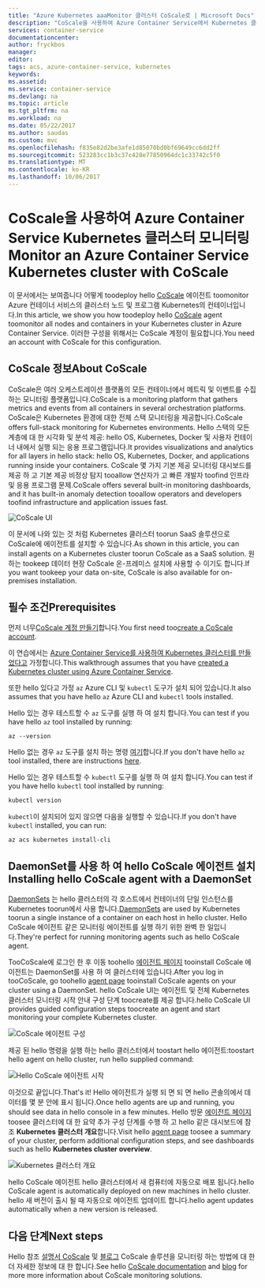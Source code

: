 ```yaml
---
title: "Azure Kubernetes aaaMonitor 클러스터 CoScale로 | Microsoft Docs"
description: "CoScale을 사용하여 Azure Container Service에서 Kubernetes 클러스터 모니터링"
services: container-service
documentationcenter: 
author: fryckbos
manager: 
editor: 
tags: acs, azure-container-service, kubernetes
keywords: 
ms.assetid: 
ms.service: container-service
ms.devlang: na
ms.topic: article
ms.tgt_pltfrm: na
ms.workload: na
ms.date: 05/22/2017
ms.author: saudas
ms.custom: mvc
ms.openlocfilehash: f835e82d2be3afe1d85070bd0bf69649cc6dd2ff
ms.sourcegitcommit: 523283cc1b3c37c428e77850964dc1c33742c5f0
ms.translationtype: MT
ms.contentlocale: ko-KR
ms.lasthandoff: 10/06/2017
---
```

# <a name="monitor-an-azure-container-service-kubernetes-cluster-with-coscale"></a><span data-ttu-id="c3299-103">CoScale을 사용하여 Azure Container Service Kubernetes 클러스터 모니터링</span><span class="sxs-lookup"><span data-stu-id="c3299-103">Monitor an Azure Container Service Kubernetes cluster with CoScale</span></span>

<span data-ttu-id="c3299-104">이 문서에서는 보여줍니다 어떻게 toodeploy hello [CoScale](https://www.coscale.com/) 에이전트 toomonitor Azure 컨테이너 서비스의 클러스터 노드 및 프로그램 Kubernetes의 컨테이너입니다.</span><span class="sxs-lookup"><span data-stu-id="c3299-104">In this article, we show you how toodeploy hello [CoScale](https://www.coscale.com/) agent toomonitor all nodes and containers in your Kubernetes cluster in Azure Container Service.</span></span> <span data-ttu-id="c3299-105">이러한 구성을 위해서는 CoScale 계정이 필요합니다.</span><span class="sxs-lookup"><span data-stu-id="c3299-105">You need an account with CoScale for this configuration.</span></span> 


## <a name="about-coscale"></a><span data-ttu-id="c3299-106">CoScale 정보</span><span class="sxs-lookup"><span data-stu-id="c3299-106">About CoScale</span></span> 

<span data-ttu-id="c3299-107">CoScale은 여러 오케스트레이션 플랫폼의 모든 컨테이너에서 메트릭 및 이벤트를 수집하는 모니터링 플랫폼입니다.</span><span class="sxs-lookup"><span data-stu-id="c3299-107">CoScale is a monitoring platform that gathers metrics and events from all containers in several orchestration platforms.</span></span> <span data-ttu-id="c3299-108">CoScale은 Kubernetes 환경에 대한 전체 스택 모니터링을 제공합니다.</span><span class="sxs-lookup"><span data-stu-id="c3299-108">CoScale offers full-stack monitoring for Kubernetes environments.</span></span> <span data-ttu-id="c3299-109">Hello 스택의 모든 계층에 대 한 시각화 및 분석 제공: hello OS, Kubernetes, Docker 및 사용자 컨테이너 내에서 실행 되는 응용 프로그램입니다.</span><span class="sxs-lookup"><span data-stu-id="c3299-109">It provides visualizations and analytics for all layers in hello stack: hello OS, Kubernetes, Docker, and applications running inside your containers.</span></span> <span data-ttu-id="c3299-110">CoScale 몇 가지 기본 제공 모니터링 대시보드를 제공 하 고 기본 제공 비정상 탐지 tooallow 연산자가 고 빠른 개발자 toofind 인프라 및 응용 프로그램 문제.</span><span class="sxs-lookup"><span data-stu-id="c3299-110">CoScale offers several built-in monitoring dashboards, and it has built-in anomaly detection tooallow operators and developers toofind infrastructure and application issues fast.</span></span>

![CoScale UI](./media/container-service-kubernetes-coscale/coscale.png)

<span data-ttu-id="c3299-112">이 문서에 나와 있는 것 처럼 Kubernetes 클러스터 toorun SaaS 솔루션으로 CoScale에 에이전트를 설치할 수 있습니다.</span><span class="sxs-lookup"><span data-stu-id="c3299-112">As shown in this article, you can install agents on a Kubernetes cluster toorun CoScale as a SaaS solution.</span></span> <span data-ttu-id="c3299-113">원하는 tookeep 데이터 현장 CoScale 온-프레미스 설치에 사용할 수 이기도 합니다.</span><span class="sxs-lookup"><span data-stu-id="c3299-113">If you want tookeep your data on-site, CoScale is also available for on-premises installation.</span></span>


## <a name="prerequisites"></a><span data-ttu-id="c3299-114">필수 조건</span><span class="sxs-lookup"><span data-stu-id="c3299-114">Prerequisites</span></span>

<span data-ttu-id="c3299-115">먼저 너무[CoScale 계정 만들기](https://www.coscale.com/free-trial)합니다.</span><span class="sxs-lookup"><span data-stu-id="c3299-115">You first need too[create a CoScale account](https://www.coscale.com/free-trial).</span></span>

<span data-ttu-id="c3299-116">이 연습에서는 [Azure Container Service를 사용하여 Kubernetes 클러스터를 만들었다고](container-service-kubernetes-walkthrough.md) 가정합니다.</span><span class="sxs-lookup"><span data-stu-id="c3299-116">This walkthrough assumes that you have [created a Kubernetes cluster using Azure Container Service](container-service-kubernetes-walkthrough.md).</span></span>

<span data-ttu-id="c3299-117">또한 hello 있다고 가정 `az` Azure CLI 및 `kubectl` 도구가 설치 되어 있습니다.</span><span class="sxs-lookup"><span data-stu-id="c3299-117">It also assumes that you have hello `az` Azure CLI and `kubectl` tools installed.</span></span>

<span data-ttu-id="c3299-118">Hello 있는 경우 테스트할 수 `az` 도구를 실행 하 여 설치 합니다.</span><span class="sxs-lookup"><span data-stu-id="c3299-118">You can test if you have hello `az` tool installed by running:</span></span>

```azurecli
az --version
```

<span data-ttu-id="c3299-119">Hello 없는 경우 `az` 도구를 설치 하는 명령 [여기](/cli/azure/install-azure-cli)합니다.</span><span class="sxs-lookup"><span data-stu-id="c3299-119">If you don't have hello `az` tool installed, there are instructions [here](/cli/azure/install-azure-cli).</span></span>

<span data-ttu-id="c3299-120">Hello 있는 경우 테스트할 수 `kubectl` 도구를 실행 하 여 설치 합니다.</span><span class="sxs-lookup"><span data-stu-id="c3299-120">You can test if you have hello `kubectl` tool installed by running:</span></span>

```bash
kubectl version
```

<span data-ttu-id="c3299-121">`kubectl`이 설치되어 있지 않으면 다음을 실행할 수 있습니다.</span><span class="sxs-lookup"><span data-stu-id="c3299-121">If you don't have `kubectl` installed, you can run:</span></span>

```azurecli
az acs kubernetes install-cli
```

## <a name="installing-hello-coscale-agent-with-a-daemonset"></a><span data-ttu-id="c3299-122">DaemonSet를 사용 하 여 hello CoScale 에이전트 설치</span><span class="sxs-lookup"><span data-stu-id="c3299-122">Installing hello CoScale agent with a DaemonSet</span></span>
<span data-ttu-id="c3299-123">[DaemonSets](https://kubernetes.io/docs/concepts/workloads/controllers/daemonset/) 는 hello 클러스터의 각 호스트에서 컨테이너의 단일 인스턴스를 Kubernetes toorun에서 사용 합니다.</span><span class="sxs-lookup"><span data-stu-id="c3299-123">[DaemonSets](https://kubernetes.io/docs/concepts/workloads/controllers/daemonset/) are used by Kubernetes toorun a single instance of a container on each host in hello cluster.</span></span>
<span data-ttu-id="c3299-124">Hello CoScale 에이전트 같은 모니터링 에이전트를 실행 하기 위한 완벽 한 일입니다.</span><span class="sxs-lookup"><span data-stu-id="c3299-124">They're perfect for running monitoring agents such as hello CoScale agent.</span></span>

<span data-ttu-id="c3299-125">TooCoScale에 로그인 한 후 이동 toohello [에이전트 페이지](https://app.coscale.com/) tooinstall CoScale 에이전트는 DaemonSet를 사용 하 여 클러스터에 있습니다.</span><span class="sxs-lookup"><span data-stu-id="c3299-125">After you log in tooCoScale, go toohello [agent page](https://app.coscale.com/) tooinstall CoScale agents on your cluster using a DaemonSet.</span></span> <span data-ttu-id="c3299-126">hello CoScale UI는 에이전트 및 전체 Kubernetes 클러스터 모니터링 시작 안내 구성 단계 toocreate를 제공 합니다.</span><span class="sxs-lookup"><span data-stu-id="c3299-126">hello CoScale UI provides guided configuration steps toocreate an agent and start monitoring your complete Kubernetes cluster.</span></span>

![CoScale 에이전트 구성](./media/container-service-kubernetes-coscale/installation.png)

<span data-ttu-id="c3299-128">제공 된 hello 명령을 실행 하는 hello 클러스터에서 toostart hello 에이전트:</span><span class="sxs-lookup"><span data-stu-id="c3299-128">toostart hello agent on hello cluster, run hello supplied command:</span></span>

![Hello CoScale 에이전트 시작](./media/container-service-kubernetes-coscale/agent_script.png)

<span data-ttu-id="c3299-130">이것으로 끝입니다.</span><span class="sxs-lookup"><span data-stu-id="c3299-130">That's it!</span></span> <span data-ttu-id="c3299-131">Hello 에이전트가 실행 되 면 되 면 hello 콘솔의에서 데이터를 몇 분 안에 표시 됩니다.</span><span class="sxs-lookup"><span data-stu-id="c3299-131">Once hello agents are up and running, you should see data in hello console in a few minutes.</span></span> <span data-ttu-id="c3299-132">Hello 방문 [에이전트 페이지](https://app.coscale.com/) toosee 클러스터에 대 한 요약 추가 구성 단계를 수행 하 고 hello 같은 대시보드에 참조 **Kubernetes 클러스터 개요**합니다.</span><span class="sxs-lookup"><span data-stu-id="c3299-132">Visit hello [agent page](https://app.coscale.com/) toosee a summary of your cluster, perform additional configuration steps, and see dashboards such as hello **Kubernetes cluster overview**.</span></span>

![Kubernetes 클러스터 개요](./media/container-service-kubernetes-coscale/dashboard_clusteroverview.png)

<span data-ttu-id="c3299-134">hello CoScale 에이전트 hello 클러스터에서 새 컴퓨터에 자동으로 배포 됩니다.</span><span class="sxs-lookup"><span data-stu-id="c3299-134">hello CoScale agent is automatically deployed on new machines in hello cluster.</span></span> <span data-ttu-id="c3299-135">hello 새 버전이 출시 될 때 자동으로 에이전트 업데이트 합니다.</span><span class="sxs-lookup"><span data-stu-id="c3299-135">hello agent updates automatically when a new version is released.</span></span>


## <a name="next-steps"></a><span data-ttu-id="c3299-136">다음 단계</span><span class="sxs-lookup"><span data-stu-id="c3299-136">Next steps</span></span>

<span data-ttu-id="c3299-137">Hello 참조 [설명서 CoScale](http://docs.coscale.com/) 및 [블로그](https://www.coscale.com/blog) CoScale 솔루션을 모니터링 하는 방법에 대 한 더 자세한 정보에 대 한 합니다.</span><span class="sxs-lookup"><span data-stu-id="c3299-137">See hello [CoScale documentation](http://docs.coscale.com/) and [blog](https://www.coscale.com/blog) for more more information about CoScale monitoring solutions.</span></span> 

